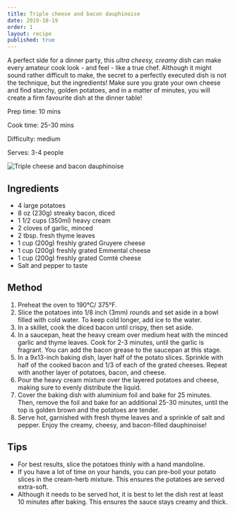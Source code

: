 ```yaml
---
title: Triple cheese and bacon dauphinoise
date: 2019-10-19
order: 1
layout: recipe
published: true
---
```

A perfect side for a dinner party, this *ultra cheesy, creamy* dish can make every amateur cook look - and feel - like a true chef. Although it might sound rather difficult to make, the secret to a perfectly executed dish is not the technique, but the ingredients! Make sure you grate your own cheese and find starchy, golden potatoes, and in a matter of minutes, you will create a firm favourite dish at the dinner table!

P﻿rep time: 10 mins

C﻿ook time: 25-30 mins

D﻿ifficulty: medium

S﻿erves: 3-4 people

![Triple cheese and bacon dauphinoise](../uploads/dall·e-2023-03-13-14.32.31-an-image-for-a-cooking-website-of-a-recipe-for-triple-cheese-and-bacon-dauphinoise-in-a-casserole-dish-golden-brown-and-caramelised-on-top-with-a-s.png "Triple cheese and bacon dauphinoise, suggested image AI generated with DALL-E")

## Ingredients

* 4 large potatoes
* 8 oz (230g) streaky bacon, diced
* 1 1/2 cups (350ml) heavy cream
* 2 cloves of garlic, minced
* 2 tbsp. fresh thyme leaves
* 1 cup (200g) freshly grated Gruyere cheese
* 1 cup (200g) freshly grated Emmental cheese
* 1 cup (200g) freshly grated Comté cheese
* Salt and pepper to taste

## Method

1. Preheat the oven to 190°C/ 375°F.
2. Slice the potatoes into 1/8 inch (3mm) rounds and set aside in a bowl filled with cold water. To keep cold longer, add ice to the water.
3. In a skillet, cook the diced bacon until crispy, then set aside.
4. In a saucepan, heat the heavy cream over medium heat with the minced garlic and thyme leaves. Cook for 2-3 minutes, until the garlic is fragrant. You can add the bacon grease to the saucepan at this stage. 
5. In a 9x13-inch baking dish, layer half of the potato slices. Sprinkle with half of the cooked bacon and 1/3 of each of the grated cheeses. Repeat with another layer of potatoes, bacon, and cheese.
6. Pour the heavy cream mixture over the layered potatoes and cheese, making sure to evenly distribute the liquid.
7. Cover the baking dish with aluminium foil and bake for 25 minutes. Then, remove the foil and bake for an additional 25-30 minutes, until the top is golden brown and the potatoes are tender.
8. Serve hot, garnished with fresh thyme leaves and a sprinkle of salt and pepper. Enjoy the creamy, cheesy, and bacon-filled dauphinoise!

## T﻿ips

* For best results, slice the potatoes thinly with a hand mandoline. 
* I﻿f you have a lot of time on your hands, you can pre-boil your potato slices in the cream-herb mixture. This ensures the potatoes are served extra-soft. 
* A﻿lthough it needs to be served hot, it is best to let the dish rest at least 10 minutes after baking. This ensures the sauce stays creamy and thick.